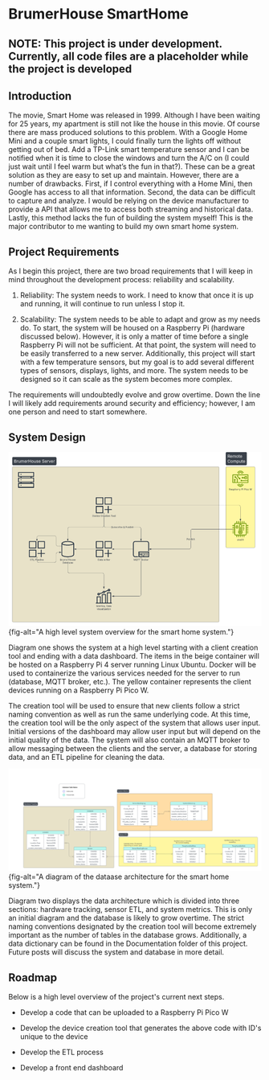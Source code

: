 # BrumerHouse SmartHome

## NOTE: This project is under development. Currently, all code files are a placeholder while the project is developed

## Introduction

The movie, Smart Home was released in 1999. Although I have been waiting for 25 years, my apartment is still not like the house in this movie. Of course there are mass produced solutions to this problem. With a Google Home Mini and a couple smart lights, I could finally turn the lights off without getting out of bed. Add a TP-Link smart temperature sensor and I can be notified when it is time to close the windows and turn the A/C on (I could just wait until I feel warm but what’s the fun in that?). These can be a great solution as they are easy to set up and maintain. However, there are a number of drawbacks. First, if I control everything with a Home Mini, then Google has access to all that information. Second, the data can be difficult to capture and analyze. I would be relying on the device manufacturer to provide a API that allows me to access both streaming and historical data. Lastly, this method lacks the fun of building the system myself! This is the major contributor to me wanting to build my own smart home system.

## Project Requirements

As I begin this project, there are two broad requirements that I will keep in mind throughout the development process: reliability and scalability.

1.  Reliability: The system needs to work. I need to know that once it is up and running, it will continue to run unless I stop it.

2.  Scalability: The system needs to be able to adapt and grow as my needs do. To start, the system will be housed on a Raspberry Pi (hardware discussed below). However, it is only a matter of time before a single Raspberry Pi will not be sufficient. At that point, the system will need to be easily transferred to a new server. Additionally, this project will start with a few temperature sensors, but my goal is to add several different types of sensors, displays, lights, and more. The system needs to be designed so it can scale as the system becomes more complex.

The requirements will undoubtedly evolve and grow overtime. Down the line I will likely add requirements around security and efficiency; however, I am one person and need to start somewhere.

## System Design

![Diagram One: High Level System Overview](Documentation/High_Level_System_Overview.png){fig-alt="A high level system overview for the smart home system."}

Diagram one shows the system at a high level starting with a client creation tool and ending with a data dashboard. The items in the beige container will be hosted on a Raspberry Pi 4 server running Linux Ubuntu. Docker will be used to containerize the various services needed for the server to run (database, MQTT broker, etc.). The yellow container represents the client devices running on a Raspberry Pi Pico W.

The creation tool will be used to ensure that new clients follow a strict naming convention as well as run the same underlying code. At this time, the creation tool will be the only aspect of the system that allows user input. Initial versions of the dashboard may allow user input but will depend on the initial quality of the data. The system will also contain an MQTT broker to allow messaging between the clients and the server, a database for storing data, and an ETL pipeline for cleaning the data.

![Diagram Two: Database Architecture](Documentation/Database_Architecture.png){fig-alt="A diagram of the dataase architecture for the smart home system."}

Diagram two displays the data architecture which is divided into three sections: hardware tracking, sensor ETL, and system metrics. This is only an initial diagram and the database is likely to grow overtime. The strict naming conventions designated by the creation tool will become extremely important as the number of tables in the database grows. Additionally, a data dictionary can be found in the Documentation folder of this project. Future posts will discuss the system and database in more detail.

## Roadmap

Below is a high level overview of the project's current next steps.

-   Develop a code that can be uploaded to a Raspberry Pi Pico W

-   Develop the device creation tool that generates the above code with ID's unique to the device

-   Develop the ETL process

-   Develop a front end dashboard
